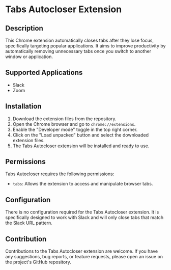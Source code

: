 # Tabs Autocloser Extension

## Description
This Chrome extension automatically closes tabs after they lose focus, specifically targeting popular applications. It aims to improve productivity by automatically removing unnecessary tabs once you switch to another window or application.

## Supported Applications
- Slack
- Zoom

## Installation
1. Download the extension files from the repository.
2. Open the Chrome browser and go to `chrome://extensions`.
3. Enable the "Developer mode" toggle in the top right corner.
4. Click on the "Load unpacked" button and select the downloaded extension files.
5. The Tabs Autocloser extension will be installed and ready to use.

## Permissions
Tabs Autocloser requires the following permissions:
- `tabs`: Allows the extension to access and manipulate browser tabs.

## Configuration
There is no configuration required for the Tabs Autocloser extension. It is specifically designed to work with Slack and will only close tabs that match the Slack URL pattern.

## Contribution
Contributions to the Tabs Autocloser extension are welcome. If you have any suggestions, bug reports, or feature requests, please open an issue on the project's GitHub repository.
